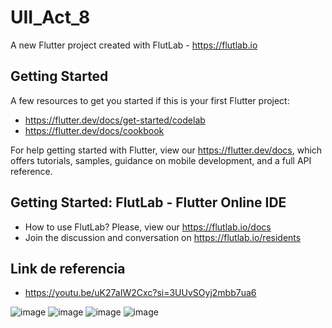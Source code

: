 # UII_Act_8

A new Flutter project created with FlutLab - https://flutlab.io

## Getting Started

A few resources to get you started if this is your first Flutter project:

- https://flutter.dev/docs/get-started/codelab
- https://flutter.dev/docs/cookbook

For help getting started with Flutter, view our
https://flutter.dev/docs, which offers tutorials,
samples, guidance on mobile development, and a full API reference.

## Getting Started: FlutLab - Flutter Online IDE

- How to use FlutLab? Please, view our https://flutlab.io/docs
- Join the discussion and conversation on https://flutlab.io/residents

## Link de referencia

- https://youtu.be/uK27aIW2Cxc?si=3UUvSOyj2mbb7ua6

![image](https://github.com/Chris12066/UII_Act_8/assets/143772165/dd299516-4d99-4563-98fe-f60c4e395b08)
![image](https://github.com/Chris12066/UII_Act_8/assets/143772165/5280023a-fe6d-4bd8-adfc-aaf28aaa916f)
![image](https://github.com/Chris12066/UII_Act_8/assets/143772165/60e68f9a-cd38-42b5-90d6-426319f2d64c)
![image](https://github.com/Chris12066/UII_Act_8/assets/143772165/c6b9e70a-fd9d-47e2-aa30-bf283689c700)
